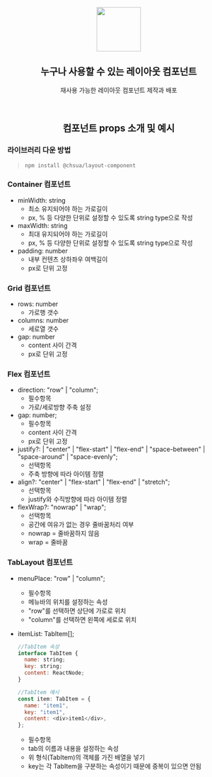 <p align="middle" >
  <img width="100px;" src="https://em-content.zobj.net/source/skype/289/straight-ruler_1f4cf.png"/>
</p>

  <h2 align="middle">누구나 사용할 수 있는 레이아웃 컴포넌트</h2>
  <p align="middle">재사용 가능한 레이아웃 컴포넌트 제작과 배포</p>

<br/>

 <h2 align="middle"> 컴포넌트 props 소개 및 예시 </h2>

### 라이브러리 다운 방법

> `npm install @chsua/layout-component`

### Container 컴포넌트

- minWidth: string
  - 최소 유지되어야 하는 가로길이
  - px, % 등 다양한 단위로 설정할 수 있도록 string type으로 작성
- maxWidth: string
  - 최대 유지되어야 하는 가로길이
  - px, % 등 다양한 단위로 설정할 수 있도록 string type으로 작성
- padding: number
  - 내부 컨텐츠 상하좌우 여백길이
  - px로 단위 고정

### Grid 컴포넌트

- rows: number
  - 가로행 갯수
- columns: number
  - 세로열 갯수
- gap: number
  - content 사이 간격
  - px로 단위 고정

### Flex 컴포넌트

- direction: "row" | "column";
  - 필수항목
  - 가로/세로방향 주축 설정
- gap: number;
  - 필수항목
  - content 사이 간격
  - px로 단위 고정
- justify?: | "center" | "flex-start" | "flex-end" | "space-between" | "space-around" | "space-evenly";
  - 선택항목
  - 주축 방향에 따라 아이템 정렬
- align?: "center" | "flex-start" | "flex-end" | "stretch";
  - 선택항목
  - justify와 수직방향에 따라 아이템 정렬
- flexWrap?: "nowrap" | "wrap";
  - 선택항목
  - 공간에 여유가 없는 경우 줄바꿈처리 여부
  - nowrap = 줄바꿈하지 않음
  - wrap = 줄바꿈

### TabLayout 컴포넌트

- menuPlace: "row" | "column";

  - 필수항목
  - 메뉴바의 위치를 설정하는 속성
  - "row"를 선택하면 상단에 가로로 위치
  - "column"를 선택하면 왼쪽에 세로로 위치

- itemList: TabItem[];

  ```js
  //TabItem 속성
  interface TabItem {
    name: string;
    key: string;
    content: ReactNode;
  }

  //TabItem 예시
  const item: TabItem = {
    name: "item1",
    key: "item1",
    content: <div>item1</div>,
  };
  ```

  - 필수항목
  - tab의 이름과 내용을 설정하는 속성
  - 위 형식(TabItem)의 객체를 가진 배열을 넣기
  - key는 각 TabItem을 구분하는 속성이기 때문에 중복이 있으면 안됨
